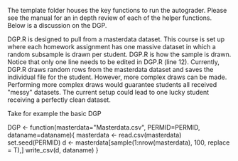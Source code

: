 The template folder houses the key functions to run the autograder. Please see the manual for an in depth review of each of the helper functions. Below is a discussion on the DGP.

DGP.R is designed to pull from a masterdata dataset. This course is set up where each homework assignment has one massive dataset in which a random subsample is drawn per student. DGP.R is how the sample is drawn. Notice that only one line needs to be edited in DGP.R (line 12). Currently, DGP.R draws random rows from the masterdata dataset and saves the individual file for the student. However, more complex draws can be made. Performing more complex draws would guarantee students all received "messy" datasets. The current setup could lead to one lucky student receiving a perfectly clean dataset.

Take for example the basic DGP

DGP <- function(masterdata="Masterdata.csv", PERMID=PERMID, dataname=dataname)\{
  masterdata <- read.csv(masterdata)
  set.seed(PERMID)
  d <- masterdata[sample(1:nrow(masterdata), 100, replace = T),]
  write_csv(d, dataname)
\}
